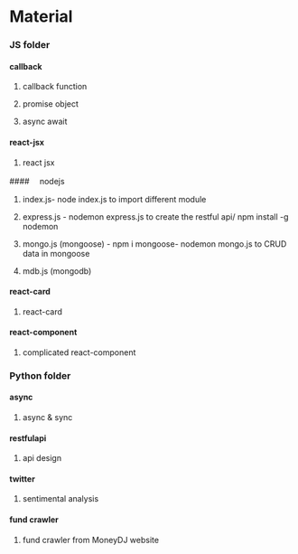 # Material

### JS folder

#### callback

1. callback function

2. promise object

3. async await

#### react-jsx

1. react jsx

####　 nodejs

1. index.js- node index.js to import different module

2. express.js - nodemon express.js to create the restful api/ npm install -g nodemon

3. mongo.js (mongoose) - npm i mongoose- nodemon mongo.js to CRUD data in mongoose

4. mdb.js (mongodb)

#### react-card

1. react-card

#### react-component

1. complicated react-component

### Python folder

#### async

1. async & sync

#### restfulapi

1. api design

#### twitter

1. sentimental analysis

#### fund crawler

1. fund crawler from MoneyDJ website
